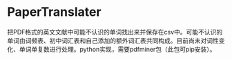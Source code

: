 # PaperTranslater
把PDF格式的英文文献中可能不认识的单词找出来并保存在csv中。可能不认识的单词由词频表、初中词汇表和自己添加的额外词汇表共同构成。目前尚未对词性变化、单词单复数进行处理。python实现，需要pdfminer包（此包可pip安装）。
